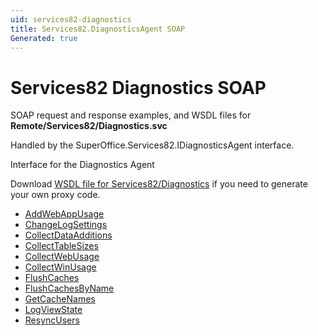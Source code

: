 ```yaml
---
uid: services82-diagnostics
title: Services82.DiagnosticsAgent SOAP
Generated: true
---
```


# Services82 Diagnostics SOAP

SOAP request and response examples, and WSDL files for **Remote/Services82/Diagnostics.svc**

Handled by the <see cref="T:SuperOffice.Services82.IDiagnosticsAgent">SuperOffice.Services82.IDiagnosticsAgent</see> interface.

Interface for the Diagnostics Agent

Download [WSDL file for Services82/Diagnostics](../Services82-Diagnostics.md) if you need to generate your own proxy code.

* [AddWebAppUsage](AddWebAppUsage.md)
* [ChangeLogSettings](ChangeLogSettings.md)
* [CollectDataAdditions](CollectDataAdditions.md)
* [CollectTableSizes](CollectTableSizes.md)
* [CollectWebUsage](CollectWebUsage.md)
* [CollectWinUsage](CollectWinUsage.md)
* [FlushCaches](FlushCaches.md)
* [FlushCachesByName](FlushCachesByName.md)
* [GetCacheNames](GetCacheNames.md)
* [LogViewState](LogViewState.md)
* [ResyncUsers](ResyncUsers.md)
